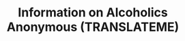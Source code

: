 ---
layout: default
title:  "Information on Alcoholics Anonymous (TRANSLATEME)"
categories: link
---